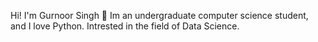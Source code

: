 Hi! I'm Gurnoor Singh 👋
Im an undergraduate computer science student, and I love Python.
Intrested in the field of Data Science.
